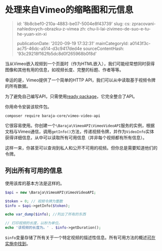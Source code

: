 处理来自Vimeo的缩略图和元信息
=================

> id: '8b8cbef0-210a-4883-be07-5004e8f43739'
> slug:
> 	cs: zpracovani-nahledovych-obrazku-z-vimea
> 	zh: chu-li-lai-zivimeo-de-suo-e-tu-he-yuan-xin-xi
> 
> publicationDate: '2020-09-19 17:32:31'
> mainCategoryId: a0143f3c-ac75-46dc-a514-d3c9417ded4e
> sourceContentHash: '93c29218f162fb5dc8d0f265968b0f8d'

当从Vimeo嵌入视频到一个页面时（作为HTML嵌入），我们可能经常想同时获得图像和其他有用的信息，如视频长度、完整的标题、作者等等。

幸运的是，Vimeo提供了一个简单的HTTP API，我们可以从中读取基于视频令牌的所有数据。

为了避免自己编写API，只需使用[ready package](https://github.com/baraja-core/vimeo-video-api)，它完全整合了API。

你用命令安装该软件包。

```shell
composer require baraja-core/vimeo-video-api
```

它很容易使用。你创建一个`\Baraja\VimeoAPI\VimeoVideoAPI`服务的实例，根据文档与Vimeo通信，调用`getInfo()`方法，传递视频令牌，并作为`VideoInfo`实体获得详细信息，从中可以读取所有可用信息（并非每个视频都有所有信息）。

这样一来，你甚至可以查询到私人和公开不可用的视频。但你总是需要知道他们的令牌。

列出所有可用的信息
---------

使用该库的基本方法是这样的。

```php
$api = new \Baraja\VimeoAPI\VimeoVideoAPI;

$token = 0; // 视频令牌为整数
$info = $api->getInfo($token);

echo var_dump($info); //列出了所有的东西

// 打印视频的长度，以秒为单位。
echo '该视频的长度为。' . $info->getDuration();
```

`$info`变量存储了所有关于一个特定视频的描述性信息。所有可用方法的概述[可在实施中找到](https://github.com/baraja-core/vimeo-video-api/blob/master/src/VideoInfo.php)。

